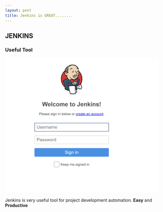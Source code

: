 ```yaml
---
layout: post
title: Jenkins is GREAT........
---
```

## JENKINS
### Useful Tool

![](/images/jenkins.png)

Jenkins is very useful tool for project development automation.
**Easy** and  **Productive**
